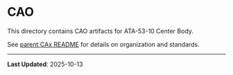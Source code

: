 # CAO

This directory contains CAO artifacts for ATA-53-10 Center Body.

See [parent CAx README](../README.md) for details on organization and standards.

---

**Last Updated**: 2025-10-13
